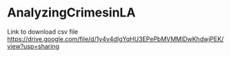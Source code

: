 # AnalyzingCrimesinLA
Link to download csv file
https://drive.google.com/file/d/1y4v4dIgYqHU3EPePbMVMMlDwKhdwjPEK/view?usp=sharing
